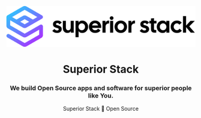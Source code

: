 <div align=center>

![Superior Stack Logo](.github/logo.svg?theme={{ctx.theme}})

# **Superior Stack**

### We build <b>Open Source</b> apps and software for superior people like <b>You</b>.

Superior Stack 🖤 Open Source

</div>
